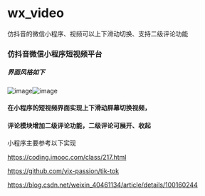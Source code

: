 # wx_video
仿抖音的微信小程序、视频可以上下滑动切换、支持二级评论功能
### 仿抖音微信小程序短视频平台



##### 界面风格如下



![image](https://github.com/YzsCmy/wx_video/blob/master/gif/aa.gif)![image](https://github.com/YzsCmy/wx_video/blob/master/gif/bb.gif)



#### 在小程序的短视频界面实现上下滑动屏幕切换视频，



#### 评论模块增加二级评论功能，二级评论可展开、收起



小程序主要参考以下实现



https://coding.imooc.com/class/217.html



https://github.com/yjx-passion/tik-tok



https://blog.csdn.net/weixin_40461134/article/details/100160244
